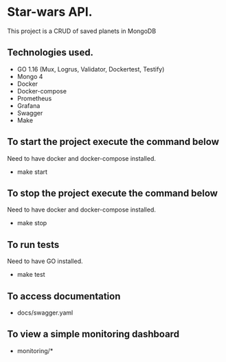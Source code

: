 # Star-wars API.

This project is a CRUD of saved planets in MongoDB

## Technologies used.

- GO 1.16 (Mux, Logrus, Validator, Dockertest, Testify)
- Mongo 4
- Docker
- Docker-compose
- Prometheus
- Grafana
- Swagger
- Make

## To start the project execute the command below
Need to have docker and docker-compose installed.

- make start

## To stop the project execute the command below
Need to have docker and docker-compose installed.

- make stop

## To run tests
Need to have GO installed.

- make test

## To access documentation

- docs/swagger.yaml

## To view a simple monitoring dashboard

- monitoring/*